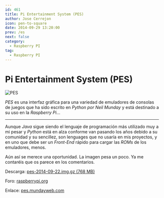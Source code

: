 ```yaml
---
id: 461
title: Pi Entertainment System (PES)
author: Jose Cerrejon
icon: pen-to-square
date: 2014-09-29 13:20:00
prev: /es
next: false
category:
  - Raspberry PI
tag:
  - Raspberry PI
---
```


# Pi Entertainment System (PES)

![PES](/images/2014/09/pes.png)

*PES* es una interfaz gráfica para una variedad de emuladores de consolas de juegos que ha sido escrito en *Python por Neil Munday* y está destinado a su uso en la *Raspberry Pi*...

- - -
Aunque *Java* sigue siendo el lenguaje de programación más utilizado muy a mi pesar y *Python* está en alza conforme van pasando los años debido a su comunidad y su sencillez, son lenguages que no usaría en mis proyectos, y en uno que debe ser un *Front-End* rápido para cargar las *ROMs* de los emuladores, menos.

Aún así se merece una oportunidad. La imagen pesa un poco. Ya me contaréis que os parece en los comentarios.

Descarga: [pes-2014-09-22.img.gz (768 MB)](http://pes.mundayweb.com/downloads/pes-2014-09-22.img.gz)

Foro: [raspberrypi.org](http://www.raspberrypi.org/forums/viewtopic.php?f=78&t=87921)

Enlace: [pes.mundayweb.com](http://pes.mundayweb.com/html/index.html)